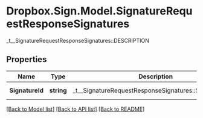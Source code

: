 # Dropbox.Sign.Model.SignatureRequestResponseSignatures
_t__SignatureRequestResponseSignatures::DESCRIPTION

## Properties

Name | Type | Description | Notes
------------ | ------------- | ------------- | -------------
**SignatureId** | **string** |  _t__SignatureRequestResponseSignatures::SIGNATURE_ID  | [optional] **SignerGroupGuid** | **string** |  _t__SignatureRequestResponseSignatures::SIGNER_GROUP_GUID  | [optional] **SignerEmailAddress** | **string** |  _t__SignatureRequestResponseSignatures::SIGNER_EMAIL_ADDRESS  | [optional] **SignerName** | **string** |  _t__SignatureRequestResponseSignatures::SIGNER_NAME  | [optional] **SignerRole** | **string** |  _t__SignatureRequestResponseSignatures::SIGNER_ROLE  | [optional] **Order** | **int?** |  _t__SignatureRequestResponseSignatures::ORDER  | [optional] **StatusCode** | **string** |  _t__SignatureRequestResponseSignatures::STATUS_CODE  | [optional] **DeclineReason** | **string** |  _t__SignatureRequestResponseSignatures::DECLINE_REASON  | [optional] **SignedAt** | **int?** |  _t__SignatureRequestResponseSignatures::SIGNED_AT  | [optional] **LastViewedAt** | **int?** |  _t__SignatureRequestResponseSignatures::LAST_VIEWED_AT  | [optional] **LastRemindedAt** | **int?** |  _t__SignatureRequestResponseSignatures::LAST_REMINDED_AT  | [optional] **HasPin** | **bool** |  _t__SignatureRequestResponseSignatures::HAS_PIN  | [optional] **HasSmsAuth** | **bool?** |  _t__SignatureRequestResponseSignatures::HAS_SMS_AUTH  | [optional] **HasSmsDelivery** | **bool?** |  _t__SignatureRequestResponseSignatures::HAS_SMS_DELIVERY  | [optional] **SmsPhoneNumber** | **string** |  _t__SignatureRequestResponseSignatures::SMS_PHONE_NUMBER  | [optional] **ReassignedBy** | **string** |  _t__SignatureRequestResponseSignatures::REASSIGNED_BY  | [optional] **ReassignmentReason** | **string** |  _t__SignatureRequestResponseSignatures::REASSIGNMENT_REASON  | [optional] **ReassignedFrom** | **string** |  _t__SignatureRequestResponseSignatures::REASSIGNED_FROM  | [optional] **Error** | **string** |  _t__SignatureRequestResponseSignatures::ERROR  | [optional] 

[[Back to Model list]](../README.md#documentation-for-models) [[Back to API list]](../README.md#documentation-for-api-endpoints) [[Back to README]](../README.md)

